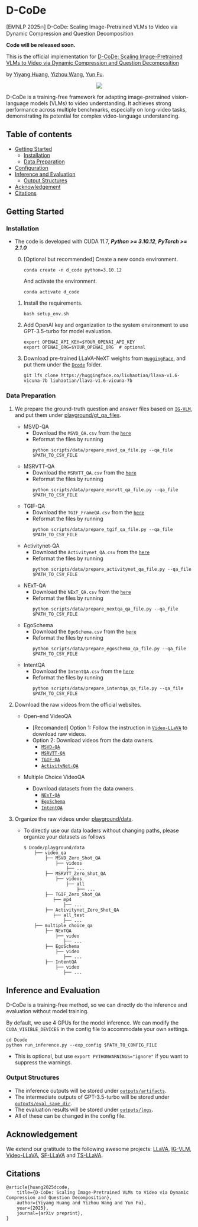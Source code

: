 # D-CoDe
[EMNLP 2025🔥] D-CoDe: Scaling Image-Pretrained VLMs to Video via Dynamic Compression and Question Decomposition


**Code will be released soon.**

This is the official implementation for [D-CoDe: Scaling Image-Pretrained VLMs to Video via Dynamic Compression and Question Decomposition]()

by [Yiyang Huang](https://hukcc.github.io/), [Yizhou Wang](https://wyzjack.github.io/), [Yun Fu](https://www1.ece.neu.edu/~yunfu/).


<p align="center">
    <img src="pipeline.png">
</p>

D-CoDe is a training-free framework for adapting image-pretrained vision-language models (VLMs) to video understanding. It achieves strong performance across multiple benchmarks, especially on long-video tasks, demonstrating its potential for complex video-language understanding.

## Table of contents
- [Getting Started](#getting-started)
    - [Installation](#installation)
    - [Data Preparation](#data-preparation)
- [Configuration](#configuration)
- [Inference and Evaluation](#inference-and-evaluation)
    - [Output Structures](#output-structures)
- [Acknowledgement](#Acknowledgement)
- [Citations](#citations)


## Getting Started

### Installation

- The code is developed with CUDA 11.7, ***Python >= 3.10.12***, ***PyTorch >= 2.1.0***

    0. [Optional but recommended] Create a new conda environment.
        ```
        conda create -n d_code python=3.10.12
        ```
        And activate the environment.
        ```
        conda activate d_code
        ```

    1. Install the requirements.
        ```
        bash setup_env.sh
        ```

    2. Add OpenAI key and organization to the system environment to use GPT-3.5-turbo for model evaluation.
        ```
        export OPENAI_API_KEY=$YOUR_OPENAI_API_KEY
        export OPENAI_ORG=$YOUR_OPENAI_ORG  # optional
        ```

    3. Download pre-trained LLaVA-NeXT weights from [`HuggingFace`](https://huggingface.co/collections/liuhaotian/llava-16-65b9e40155f60fd046a5ccf2), and put them under the [`Dcode`](./) folder.
        ```
        git lfs clone https://huggingface.co/liuhaotian/llava-v1.6-vicuna-7b liuhaotian/llava-v1.6-vicuna-7b
        ```

### Data Preparation

1. We prepare the ground-truth question and answer files based on [`IG-VLM`](https://github.com/imagegridworth/IG-VLM/tree/main), and put them under [playground/gt_qa_files](playground/gt_qa_files).

    - MSVD-QA
        - Download the `MSVD_QA.csv` from the [`here`](https://github.com/imagegridworth/IG-VLM/blob/main/data/open_ended_qa/MSVD_QA.csv)
        - Reformat the files by running
            ```
            python scripts/data/prepare_msvd_qa_file.py --qa_file $PATH_TO_CSV_FILE
            ```
    - MSRVTT-QA
        - Download the `MSRVTT_QA.csv` from the [`here`](https://github.com/imagegridworth/IG-VLM/blob/main/data/open_ended_qa/MSRVTT_QA.csv)
        - Reformat the files by running
            ```
            python scripts/data/prepare_msrvtt_qa_file.py --qa_file $PATH_TO_CSV_FILE
            ```
    - TGIF-QA
        - Download the `TGIF_FrameQA.csv` from the [`here`](https://github.com/imagegridworth/IG-VLM/blob/main/data/open_ended_qa/TGIF_FrameQA.csv)
        - Reformat the files by running
            ```
            python scripts/data/prepare_tgif_qa_file.py --qa_file $PATH_TO_CSV_FILE
            ```
    - Activitynet-QA
        - Download the `Activitynet_QA.csv` from the [`here`](https://github.com/imagegridworth/IG-VLM/blob/main/data/open_ended_qa/ActivityNet_QA.csv)
        - Reformat the files by running
            ```
            python scripts/data/prepare_activitynet_qa_file.py --qa_file $PATH_TO_CSV_FILE
            ```
    - NExT-QA
        - Download the `NExT_QA.csv` from the [`here`](https://github.com/imagegridworth/IG-VLM/blob/main/data/multiple_choice_qa/NExT_QA.csv)
        - Reformat the files by running
            ```
            python scripts/data/prepare_nextqa_qa_file.py --qa_file $PATH_TO_CSV_FILE
            ```
    - EgoSchema
        - Download the `EgoSchema.csv` from the [`here`](https://github.com/imagegridworth/IG-VLM/blob/main/data/multiple_choice_qa/EgoSchema.csv)
        - Reformat the files by running
            ```
            python scripts/data/prepare_egoschema_qa_file.py --qa_file $PATH_TO_CSV_FILE
            ```
    - IntentQA
        - Download the `IntentQA.csv` from the [`here`](https://github.com/imagegridworth/IG-VLM/blob/main/data/multiple_choice_qa/IntentQA.csv)
        - Reformat the files by running
            ```
            python scripts/data/prepare_intentqa_qa_file.py --qa_file $PATH_TO_CSV_FILE
            ```

    

2. Download the raw videos from the official websites.

    - Open-end VideoQA

        - [Recomanded] Option 1: Follow the instruction in [`Video-LLaVA`](https://github.com/PKU-YuanGroup/Video-LLaVA/blob/main/TRAIN_AND_VALIDATE.md) to download raw videos.
        - Option 2: Download videos from the data owners.
            - [`MSVD-QA`](https://github.com/xudejing/video-question-answering?tab=readme-ov-file)
            - [`MSRVTT-QA`](https://github.com/xudejing/video-question-answering?tab=readme-ov-file)
            - [`TGIF-QA`](https://github.com/YunseokJANG/tgif-qa?tab=readme-ov-file)
            - [`ActivityNet-QA`](https://github.com/MILVLG/activitynet-qa)

    - Multiple Choice VideoQA

        - Download datasets from the data owners.
            - [`NExT-QA`](https://github.com/doc-doc/NExT-QA)
            - [`EgoSchema`](https://egoschema.github.io)
            - [`IntentQA`](https://github.com/JoseponLee/IntentQA)


3. Organize the raw videos under [playground/data](playground/data).

    - To directly use our data loaders without changing paths, please organize your datasets as follows

        ```
        $ Dcode/playground/data
            ├── video_qa
                ├── MSVD_Zero_Shot_QA
                    ├── videos
                        ├── ...
                ├── MSRVTT_Zero_Shot_QA
                    ├── videos
                        ├── all
                            ├── ...
                ├── TGIF_Zero_Shot_QA
                   ├── mp4
                       ├── ...
                ├── Activitynet_Zero_Shot_QA
                   ├── all_test
                       ├── ...
            ├── multiple_choice_qa
                ├── NExTQA
                    ├── video
                       ├── ...
                ├── EgoSchema
                    ├── video
                       ├── ...
                ├── IntentQA
                    ├── video
                       ├── ...
        ```

## Inference and Evaluation

D-CoDe is a training-free method, so we can directly do the inference and evaluation without model training.

By default, we use 4 GPUs for the model inference. We can modify the `CUDA_VISIBLE_DEVICES` in the config file to accommodate your own settings.

```
cd Dcode
python run_inference.py --exp_config $PATH_TO_CONFIG_FILE
```

- This is optional, but use `export PYTHONWARNINGS="ignore"` if you want to suppress the warnings.

### Output Structures

- The inference outputs will be stored under [`outputs/artifacts`](outputs/artifacts). <br>
- The intermediate outputs of GPT-3.5-turbo will be stored under [`outputs/eval_save_dir`](outputs/eval_save_dir). <br>
- The evaluation results will be stored under [`outputs/logs`](outputs/logs). <br>
- All of these can be changed in the config file.

## Acknowledgement
We extend our gratitude to the following awesome projects: [LLaVA](https://github.com/haotian-liu/LLaVA), [IG-VLM](https://github.com/imagegridworth/IG-VLM), [Video-LLaVA](https://github.com/PKU-YuanGroup/Video-LLaVA), [SF-LLaVA](https://github.com/apple/ml-slowfast-llava) and [TS-LLaVA](https://github.com/tingyu215/TS-LLaVA).



## Citations

    @article{huang2025dcode,
        title={D-CoDe: Scaling Image-Pretrained VLMs to Video via Dynamic Compression and Question Decomposition}, 
        author={Yiyang Huang and Yizhou Wang and Yun Fu},
        year={2025},
        journal={arXiv preprint},
    }
